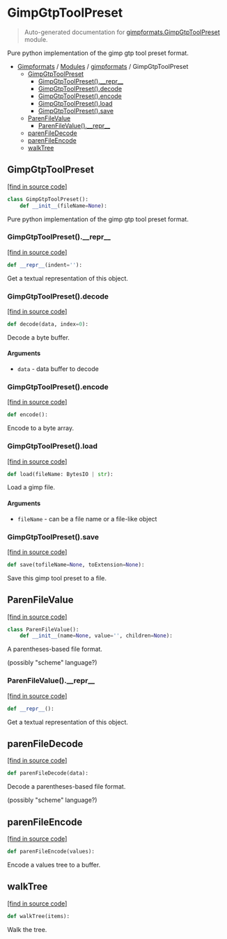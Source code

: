 # GimpGtpToolPreset

> Auto-generated documentation for [gimpformats.GimpGtpToolPreset](../../gimpformats/GimpGtpToolPreset.py) module.

Pure python implementation of the gimp gtp tool preset format.

- [Gimpformats](../README.md#gimpformats-index) / [Modules](../README.md#gimpformats-modules) / [gimpformats](index.md#gimpformats) / GimpGtpToolPreset
    - [GimpGtpToolPreset](#gimpgtptoolpreset)
        - [GimpGtpToolPreset().\_\_repr\_\_](#gimpgtptoolpreset__repr__)
        - [GimpGtpToolPreset().decode](#gimpgtptoolpresetdecode)
        - [GimpGtpToolPreset().encode](#gimpgtptoolpresetencode)
        - [GimpGtpToolPreset().load](#gimpgtptoolpresetload)
        - [GimpGtpToolPreset().save](#gimpgtptoolpresetsave)
    - [ParenFileValue](#parenfilevalue)
        - [ParenFileValue().\_\_repr\_\_](#parenfilevalue__repr__)
    - [parenFileDecode](#parenfiledecode)
    - [parenFileEncode](#parenfileencode)
    - [walkTree](#walktree)

## GimpGtpToolPreset

[[find in source code]](../../gimpformats/GimpGtpToolPreset.py#L109)

```python
class GimpGtpToolPreset():
    def __init__(fileName=None):
```

Pure python implementation of the gimp gtp tool preset format.

### GimpGtpToolPreset().\_\_repr\_\_

[[find in source code]](../../gimpformats/GimpGtpToolPreset.py#L161)

```python
def __repr__(indent=''):
```

Get a textual representation of this object.

### GimpGtpToolPreset().decode

[[find in source code]](../../gimpformats/GimpGtpToolPreset.py#L133)

```python
def decode(data, index=0):
```

Decode a byte buffer.

#### Arguments

- `data` - data buffer to decode

### GimpGtpToolPreset().encode

[[find in source code]](../../gimpformats/GimpGtpToolPreset.py#L141)

```python
def encode():
```

Encode to a byte array.

### GimpGtpToolPreset().load

[[find in source code]](../../gimpformats/GimpGtpToolPreset.py#L118)

```python
def load(fileName: BytesIO | str):
```

Load a gimp file.

#### Arguments

- `fileName` - can be a file name or a file-like object

### GimpGtpToolPreset().save

[[find in source code]](../../gimpformats/GimpGtpToolPreset.py#L145)

```python
def save(tofileName=None, toExtension=None):
```

Save this gimp tool preset to a file.

## ParenFileValue

[[find in source code]](../../gimpformats/GimpGtpToolPreset.py#L12)

```python
class ParenFileValue():
    def __init__(name=None, value='', children=None):
```

A parentheses-based file format.

(possibly "scheme" language?)

### ParenFileValue().\_\_repr\_\_

[[find in source code]](../../gimpformats/GimpGtpToolPreset.py#L43)

```python
def __repr__():
```

Get a textual representation of this object.

## parenFileDecode

[[find in source code]](../../gimpformats/GimpGtpToolPreset.py#L61)

```python
def parenFileDecode(data):
```

Decode a parentheses-based file format.

(possibly "scheme" language?)

## parenFileEncode

[[find in source code]](../../gimpformats/GimpGtpToolPreset.py#L95)

```python
def parenFileEncode(values):
```

Encode a values tree to a buffer.

## walkTree

[[find in source code]](../../gimpformats/GimpGtpToolPreset.py#L71)

```python
def walkTree(items):
```

Walk the tree.

